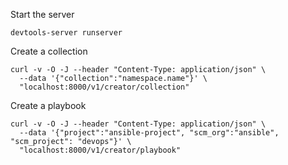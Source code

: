 Start the server

```
devtools-server runserver
```

Create a collection

```
curl -v -O -J --header "Content-Type: application/json" \
  --data '{"collection":"namespace.name"}' \
  "localhost:8000/v1/creator/collection"
```

Create a playbook

```
curl -v -O -J --header "Content-Type: application/json" \
  --data '{"project":"ansible-project", "scm_org":"ansible", "scm_project": "devops"}' \
  "localhost:8000/v1/creator/playbook"
```
